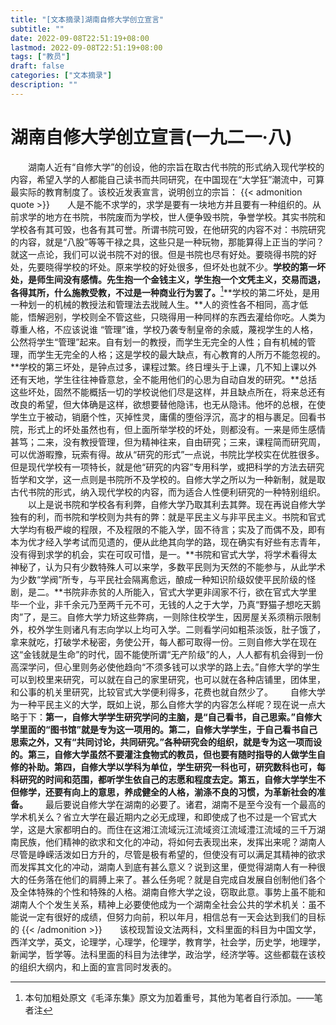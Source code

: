 ```yaml
---
title: "[文本摘录]湖南自修大学创立宣言"
subtitle: ""
date: 2022-09-08T22:51:19+08:00
lastmod: 2022-09-08T22:51:19+08:00
tags: ["教员"]
draft: false
categories: ["文本摘录"]
description: ""
---
```

# 湖南自修大学创立宣言(一九二一·八)
​&ensp;&ensp;​&ensp;&ensp;湖南人近有“自修大学”的创设，他的宗旨在取古代书院的形式纳入现代学校的内容，希望入学的人都能自己读书而共同研究，在中国现在“大学狂”潮流中，可算最实际的教育制度了。该校近发表宣言，说明创立的宗旨：
{{< admonition quote >}}
​&ensp;&ensp;​&ensp;&ensp;人是不能不求学的，求学是要有一块地方并且要有一种组织的。从前求学的地方在书院，书院废而为学校，世人便争毁书院，争誉学校。其实书院和学校各有其可毁，也各有其可誉。所谓书院可毁，在他研究的内容不对：书院研究的内容，就是“八股”等等干禄之具，这些只是一种玩物，那能算得上正当的学问？就这一点论，我们可以说书院不对的很。但是书院也尽有好处。要晓得书院的好处，先要晓得学校的坏处。原来学校的好处很多，但坏处也就不少。**学校的第一坏处，是师生间没有感情。先生抱一个金钱主义，学生抱一个文凭主义，交易而退，各得其所，什么施教受教，不过是一种商业行为罢了。**[^1]**学校的第二坏处，是用一种划一的机械的教授法和管理法去戕贼人生。**人的资性各不相同，高才低能，悟解迥别，学校则全不管这些，只晓得用一种同样的东西去灌给你吃。人类为尊重人格，不应该说谁 “管理”谁，学校乃袭专制皇帝的余威，蔑视学生的人格，公然将学生“管理”起来。自有划一的教授，而学生无完全的人性；自有机械的管理，而学生无完全的人格；这是学校的最大缺点，有心教育的人所万不能忽视的。**学校的第三坏处，是钟点过多，课程过繁。终日埋头于上课，几不知上课以外还有天地，学生往往神昏意怠，全不能用他们的心思为自动自发的研究。**总括这些坏处，固然不能概括一切的学校说他们尽是这样，并且缺点所在，将来总还有改良的希望，但大体确是这样，欲想要替他隐讳，也无从隐讳。他坏的总根，在使学生立于被动，销磨个性，灭掉性灵，庸儒的堕俗浮沉，高才的相与裹足。回看书院，形式上的坏处虽然也有，但上面所举学校的坏处，则都没有。一来是师生感情甚笃；二来，没有教授管理，但为精神往来，自由研究；三来，课程简而研究周，可以优游暇豫，玩索有得。故从“研究的形式”一点说，书院比学校实在优胜很多。但是现代学校有一项特长，就是他“研究的内容”专用科学，或把科学的方法去研究哲学和文学，这一点则是书院所不及学校的。自修大学之所以为一种新制，就是取古代书院的形式，纳入现代学校的内容，而为适合人性便利研究的一种特别组织。
​&ensp;&ensp;​&ensp;&ensp;以上是说书院和学校各有利弊，自修大学乃取其利去其弊。现在再说自修大学独有的利，而书院和学校则为共有的弊：就是平民主义与非平民主义。书院和官式大学均有极严峻的程限，不及程限的不能入学，固不待言；实及了而偶不及，即有本为优才经入学考试而见遗的，便从此绝其向学的路，现在确实有好些有志青年，没有得到求学的机会，实在可叹可惜，是一。**书院和官式大学，将学术看得太神秘了，认为只有少数特殊人可以来学，多数平民则为天然的不能参与，从此学术为少数“学阀”所专，与平民社会隔离愈远，酿成一种知识阶级奴使平民阶级的怪剧，是二。**书院非赤贫的人所能入，官式大学更非阔家不行，欲在官式大学里毕一个业，非千余元乃至两千元不可，无钱的人之于大学，乃真“野猫子想吃天鹅肉”了，是三。自修大学力矫这些弊病，一则除住校学生，因房屋关系须稍示限制外，校外学生则诸凡有志向学以上均可入学。二则看学问如粗茶淡饭，肚子饿了，拿来就吃，打破学术秘密，务使公开，每人都可取得一份。三则自修大学在现在这“金钱就是生命”的时代，固不能使所谓“无产阶级”的人，人人都有机会得到一份高深学问，但心里则务必使他趋向“不须多钱可以求学的路上去。”自修大学的学生可以到校里来研究，可以就在自己的家里研究，也可以就在各种店铺里，团体里，和公事的机关里研究，比较官式大学便利得多，花费也就自然少了。
​&ensp;&ensp;​&ensp;&ensp;自修大学为一种平民主义的大学，既如上说，那么自修大学的内容怎么样呢？现在说一点大略于下：**第一，自修大学学生研究学问的主脑，是“自己看书，自己思索。”自修大学里面的“图书馆”就是专为这一项用的。第二，自修大学学生，于自己看书自己思索之外，又有“共同讨论，共同研究。”各种研究会的组织，就是专为这一项而设的。第三，自修大学虽然不要灌注食物式的教员，但也要有随时指导的人做学生自修的补助。第四，自修大学以学科为单位，学生研究一科也可，研究数科也可，每科研究的时间和范围，都听学生依自己的志愿和程度去定。第五，自修大学学生不但修学，还要有向上的意思，养成健全的人格，湔涤不良的习惯，为革新社会的准备。**
​&ensp;&ensp;​&ensp;&ensp;最后要说自修大学在湖南的必要了。诸君，湖南不是至今没有一个最高的学术机关么？省立大学在最近期内之必无成理，和即使成了也不过是一个官式大学，这是大家都明白的。而住在这湘江流域沅江流域资江流域澧江流域的三千万湖南民族，他们精神的欲求和文化的冲动，将如何去表现出来，发挥出来呢？湖南人尽管是峥嵘活泼如日方升的，尽管是极有希望的，但使没有可以满足其精神的欲求而发挥其文化的冲动，湖南人到底有甚么意义？说到这里，便觉得湖南人有一种很大的任务落在他们的肩膊上来了。甚么任务呢？就是自完成自发展自创制他们各个及全体特殊的个性和特殊的人格。湖南自修大学之设，窃取此意。事势上虽不能和湖南人个个发生关系，精神上必要使他成为一个湖南全社会公共的学术机关：虽不能说一定有很好的成绩，但努力向前，积以年月，相信总有一天会达到我们的目标的
{{< /admonition >}}
​&ensp;&ensp;​&ensp;&ensp;该校现暂设文法两科，文科里面的科目为中国文学，西洋文学，英文，论理学，心理学，伦理学，教育学，社会学，历史学，地理学，新闻学，哲学等。法科里面的科目为法律学，政治学，经济学等。这些都载在该校的组织大纲内，和上面的宣言同时发表的。

[^1]:本句加粗处原文《毛泽东集》原文为加着重号，其他为笔者自行添加。——笔者注